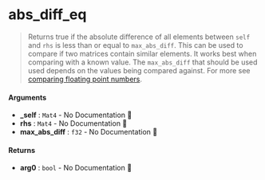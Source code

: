 # abs\_diff\_eq

>  Returns true if the absolute difference of all elements between `self` and `rhs`
>  is less than or equal to `max_abs_diff`.
>  This can be used to compare if two matrices contain similar elements. It works best
>  when comparing with a known value. The `max_abs_diff` that should be used used
>  depends on the values being compared against.
>  For more see
>  [comparing floating point numbers](https://randomascii.wordpress.com/2012/02/25/comparing-floating-point-numbers-2012-edition/).

#### Arguments

- **\_self** : `Mat4` \- No Documentation 🚧
- **rhs** : `Mat4` \- No Documentation 🚧
- **max\_abs\_diff** : `f32` \- No Documentation 🚧

#### Returns

- **arg0** : `bool` \- No Documentation 🚧